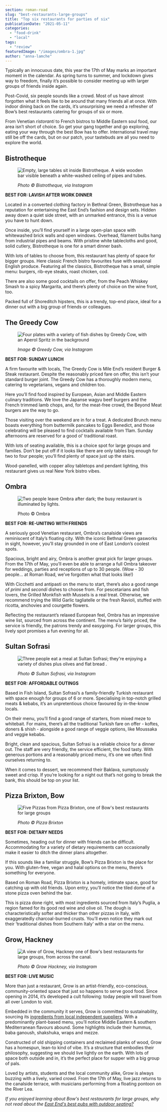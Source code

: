 ```yaml
---
section: roman-road
slug: "best-restaurants-large-groups"
title: "Top six restaurants for parties of six"
publicationDate: "2021-05-11"
categories: 
  - "food-drink"
  - "local"
tags: 
  - "review"
featuredImage: "/images/ombra-1.jpg"
author: "anna-lamche"
---
```


Typically an innocuous date, this year the 17th of May marks an important moment in the calendar. As spring turns to summer, and lockdown gives way to freedom, finally it’s possible to consider meeting up with larger groups of friends inside again. 

Post-Covid, six people sounds like a crowd. Most of us have almost forgotten what it feels like to be around that many friends all at once. With indoor dining back on the cards, it’s unsurprising we need a refresher of Bow’s best restaurants catering for groups of six or more. 

From Venetian _ristoranti_ to French bistros to Middle Eastern soul food, our area isn’t short of choice. So get your gang together and go exploring, eating your way through the best Bow has to offer. International travel may still be off the cards, but on our patch, your tastebuds are all you need to explore the world. 

## Bistrotheque

<figure>

![Empty, large tables sit inside Bistrotheque. A wide wooden bar visible beneath a white-washed ceiling of pipes and tubes.](/images/bistro-1-1024x683.jpg)

<figcaption>

_Photo © Bistrotheque, via Instagram_

</figcaption>

</figure>

**BEST FOR: LAVISH AFTER WORK DINNER**

Located in a converted clothing factory in Bethnal Green, Bistrotheque has a reputation for entertaining the East End’s fashion and design sets. Hidden away down a quiet side street, with an unmarked entrance, this is a venue you have to hunt down.  

Once inside, you’ll find yourself in a large open-plan space with whitewashed brick walls and open windows. Overhead, filament bulbs hang from industrial pipes and beams. With pristine white tablecloths and good, solid cutlery, Bistrotheque is one for a smart dinner bash.

With lots of tables to choose from, this restaurant has plenty of space for bigger groups. Here classic French bistro favourites fuse with seasonal English produce. Featuring all the classics, Bistrotheque has a small, simple menu: burgers, rib-eye steaks, roast chicken, cod. 

There are also some good cocktails on offer, from the Peach Whiskey Smash to a spicy Margarita, and there’s plenty of choice on the wine front, too.

Packed full of Shoreditch hipsters, this is a trendy, top-end place, ideal for a dinner out with a big group of friends or colleagues.

## The Greedy Cow

<figure>

![Four plates with a variety of fish dishes by Greedy Cow, with an Aperol Spritz in the background](/images/Greedy-Cow-1-edited.jpg)

<figcaption>

_Image © Greedy Cow, via Instagram_

</figcaption>

</figure>

**BEST FOR: SUNDAY LUNCH**

A firm favourite with locals, The Greedy Cow is Mile End’s resident Burger & Steak restaurant. Despite the reasonably priced fare on offer, this isn’t your standard burger joint. The Greedy Cow has a thoroughly modern menu, catering to vegetarians, vegans and children too. 

Here you’ll find food inspired by European, Asian and Middle Eastern culinary traditions. We love the Japanse wagyu beef burgers and the French trimmed lamb chops, and, for the meat-free crowd, the Beyond Meat burgers are the way to go.

Those visiting over the weekend are in for a treat. A dedicated Brunch menu boasts everything from buttermilk pancakes to Eggs Benedict, and those celebrating will be pleased to find cocktails available from 11am. Sunday afternoons are reserved for a good ol’ traditional roast. 

With lots of seating available, this is a choice spot for large groups and families. Don’t be put off if it looks like there are only tables big enough for two to four people; you’ll find plenty of space just up the stairs. 

Wood-panelled, with copper alloy tabletops and pendant lighting, this restaurant gives us real New York bistro vibes. 

## Ombra

<figure>

![Two people leave Ombra after dark; the busy restaurant is illuminated by lights.](/images/ombra-3-1024x683.jpg)

<figcaption>

Photo © Ombra

</figcaption>

</figure>

**BEST FOR: RE-UNITING WITH FRIENDS**

A seriously good Venetian restaurant, Ombra’s canalside views are reminiscent of Italy’s floating city. With the iconic Bethnal Green gasworks in sight, however, you’ll stay grounded in one of East London’s coolest spots. 

Spacious, bright and airy, Ombra is another great pick for larger groups. From the 17th of May, you’ll even be able to arrange a full Ombra takeover for weddings, parties and receptions of up to 30 people. (Wow - 30 people… at Roman Road, we’ve forgotten what that looks like!)

With Cicchetti and antipasti on the menu to start, there’s also a good range of _primi_ and _secondi_ dishes to choose from. For pescetarians and fish lovers, the Grilled Monkfish with Mussels is a real treat. Otherwise, we recommend trying the Wild Garlic tagliatelle or the fresh Ravioli, stuffed with ricotta, anchovies and courgette flowers. 

Reflecting the restaurant’s relaxed European feel, Ombra has an impressive wine list, sourced from across the continent. The menu’s fairly priced, the service is friendly, the patrons trendy and easygoing. For larger groups, this lively spot promises a fun evening for all.

## Sultan Sofrasi 

<figure>

![Three people eat a meal at Sultan Sofrasi; they're enjoying a variety of dishes plus olives and flat bread .](/images/Sultan-Sofrasi-1024x683.jpg)

<figcaption>

_Photo © Sultan Sofrasi, via Instagram_

</figcaption>

</figure>

**BEST FOR: AFFORDABLE OUTINGS**

Based in Fish Island, Sultan Sofrasi’s a family-friendly Turkish restaurant with space enough for groups of 6 or more. Specialising in top-notch grilled meats & kebabs, it’s an unpretentious choice favoured by in-the-know locals. 

On their menu, you’ll find a good range of starters, from mixed meze to whitebait. For mains, there’s all the traditional Turkish fare on offer - koftes, doners & shish - alongside a good range of veggie options, like Moussaka and veggie kebabs.

Bright, clean and spacious, Sultan Sofrasi is a reliable choice for a dinner out. The staff are very friendly, the service efficient, the food tasty. With generous portions and a reasonably priced menu, it’s one we often find ourselves returning to.

When it comes to dessert, we recommend their Baklava, sumptuously sweet and crisp. If you’re looking for a night out that’s not going to break the bank, this should be top on your list.

## Pizza Brixton, Bow

<figure>

![Five Pizzas from Pizza Brixton, one of Bow's best restaurants for large groups](/images/Pizza-Brixton-1024x683.jpg)

<figcaption>

_Photo © Pizza Brixton_

</figcaption>

</figure>

**BEST FOR: DIETARY NEEDS**

Sometimes, heading out for dinner with friends can be difficult. Accommodating for a variety of dietary requirements can occasionally make it easier to ditch the dinner plans altogether.

If this sounds like a familiar struggle, Bow’s Pizza Brixton is the place for you. With gluten-free, vegan and halal options on the menu, there’s something for everyone.

Based on Roman Road, Pizza Brixton is a homely, intimate space, good for catching up with old friends. Upon entry, you’ll notice the tiled dome of a stone pizza oven behind the bar. 

This is pizza done right, with most ingredients sourced from Italy’s Puglia, a region famed for its good red wine and olive oil. The dough is characteristically softer and thicker than other pizzas in Italy, with exaggeratedly charcoal-burned crusts. You’ll even notice they mark out their ‘traditional dishes from Southern Italy’ with a star on the menu.

## Grow, Hackney

<figure>

![A view of Grow, Hackney one of Bow's best restaurants for large groups, from across the canal.](/images/Grow-1-edited.jpg)

<figcaption>

_Photo © Grow Hackney, via Instagram_

</figcaption>

</figure>

**BEST FOR: LIVE MUSIC**

More than just a restaurant, Grow is an artist-friendly, eco-conscious, community-oriented space that just so happens to serve good food. Since opening in 2014, it’s developed a cult following: today people will travel from all over London to visit.

Embedded in the community it serves, Grow is committed to sustainability, sourcing its [ingredients from local independent suppliers](https://www.theguardian.com/sustainable-business/2015/apr/30/urban-food-growing-east-london-sustainability). With a predominantly plant-based menu, you’ll notice Middle Eastern & southern Mediterranean flavours abound. Some highlights include their hummus, baba ganoush, shakshuka, wraps and mezze.

Constructed of old shipping containers and reclaimed planks of wood, Grow has a homespun, lean-to kind of vibe. It’s a structure that embodies their philosophy, suggesting we should live lightly on the earth. With lots of space both outside and in, it’s the perfect place for supper with a big group of pals.

Loved by artists, students and the local community alike, Grow is always buzzing with a lively, varied crowd. From the 17th of May, live jazz returns to the canalside terrace, with musicians performing from a floating pontoon on the River Lea.

_If you enjoyed learning about Bow's best restaurants for large groups, why not read about the [East End's best pubs with outdoor seating?](https://romanroadlondon.com/best-beer-gardens/)_


